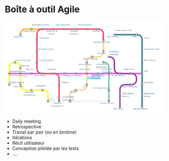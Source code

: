# Boîte à outil Agile

![Les pratiques AGILE](../../.gitbook/assets/agile-practices.png)

* Daily meeting 
* Retrospective  
* Travail par pair \(ou en binôme\)
* Itérations 
* Récit utilisateur
* Conception pilotée par les tests 
* ....

